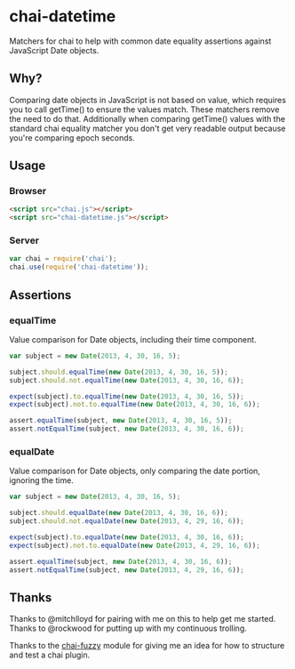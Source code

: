 # chai-datetime

Matchers for chai to help with common date equality assertions against
JavaScript Date objects.

## Why?

Comparing date objects in JavaScript is not based on value, which
requires you to call getTime() to ensure the values match. These
matchers remove the need to do that. Additionally when comparing
getTime() values with the standard chai equality matcher you don't get
very readable output because you're comparing epoch seconds.

## Usage

### Browser

```html
<script src="chai.js"></script>
<script src="chai-datetime.js"></script>
```

### Server

```javascript
var chai = require('chai');
chai.use(require('chai-datetime'));
```

## Assertions

### equalTime

Value comparison for Date objects, including their time component.

```javascript
var subject = new Date(2013, 4, 30, 16, 5);

subject.should.equalTime(new Date(2013, 4, 30, 16, 5));
subject.should.not.equalTime(new Date(2013, 4, 30, 16, 6));

expect(subject).to.equalTime(new Date(2013, 4, 30, 16, 5));
expect(subject).not.to.equalTime(new Date(2013, 4, 30, 16, 6));

assert.equalTime(subject, new Date(2013, 4, 30, 16, 5));
assert.notEqualTime(subject, new Date(2013, 4, 30, 16, 6));
```

### equalDate

Value comparison for Date objects, only comparing the date portion,
ignoring the time.

```javascript
var subject = new Date(2013, 4, 30, 16, 5);

subject.should.equalDate(new Date(2013, 4, 30, 16, 6));
subject.should.not.equalDate(new Date(2013, 4, 29, 16, 6));

expect(subject).to.equalDate(new Date(2013, 4, 30, 16, 6));
expect(subject).not.to.equalDate(new Date(2013, 4, 29, 16, 6));

assert.equalTime(subject, new Date(2013, 4, 30, 16, 6));
assert.notEqualTime(subject, new Date(2013, 4, 29, 16, 6));
```

## Thanks

Thanks to @mitchlloyd for pairing with me on this to help get me
started. Thanks to @rockwood for putting up with my continuous
trolling.

Thanks to the [chai-fuzzy](https://github.com/elliotf/chai-fuzzy)
module for giving me an idea for how to structure and test a chai
plugin.
